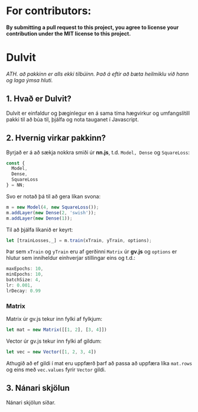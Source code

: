 # For contributors:
**By submitting a pull request to this project, 
you agree to license your contribution under the MIT license 
to this project.**

# Dulvit
*ATH. að pakkinn er alls ekki tilbúinn. Það á eftir að bæta heilmiklu við hann og laga ýmsa hluti.*


## 1.  Hvað er Dulvit?
Dulvit er einfaldur og þæginlegur en á sama tíma hægvirkur og umfangslítill pakki til að búa til, þjálfa og nota tauganet í Javascript.

## 2.  Hvernig virkar pakkinn?
Byrjað er á að sækja nokkra smiði úr **nn.js**, t.d. ```Model, Dense``` og ```SquareLoss```:
```javascript
const {
  Model,
  Dense,
  SquareLoss
} = NN;
```

Svo er notað þá til að gera líkan svona:

```javascript
m = new Model(4, new SquareLoss());
m.addLayer(new Dense(2, 'swish'));
m.addLayer(new Dense(1));
```

Til að þjálfa líkanið er keyrt:
```javascript
let [trainLosses,_] = m.train(xTrain, yTrain, options);
```

Þar sem ```xTrain``` og ```yTrain``` eru af gerðinni ```Matrix``` úr **gv.js** og ```options``` er hlutur sem inniheldur einhverjar stillingar eins og t.d.:
```javascript
maxEpochs: 10,
minEpochs: 10,
batchSize: 4,
lr: 0.001,
lrDecay: 0.99
```


### Matrix
Matrix úr gv.js tekur inn fylki af fylkjum:
```javascript
let mat = new Matrix([[1, 2], [3, 4]])
```
Vector úr gv.js tekur inn fylki af gildum:
```javascript
let vec = new Vector([1, 2, 3, 4])
```
Athugið að ef gildi í mat eru uppfærð þarf að passa að uppfæra líka ```mat.rows``` og eins með ```vec.values``` fyrir ```Vector``` gildi.

## 3. Nánari skjölun
Nánari skjölun síðar.

